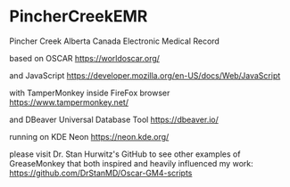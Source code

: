 # PincherCreekEMR
Pincher Creek Alberta Canada Electronic Medical Record

based on OSCAR
https://worldoscar.org/

and JavaScript
https://developer.mozilla.org/en-US/docs/Web/JavaScript

with TamperMonkey inside FireFox browser
https://www.tampermonkey.net/

and DBeaver Universal Database Tool
https://dbeaver.io/

running on KDE Neon
https://neon.kde.org/

please visit Dr. Stan Hurwitz's GitHub to see other examples of GreaseMonkey
that both inspired and heavily influenced my work:
https://github.com/DrStanMD/Oscar-GM4-scripts
